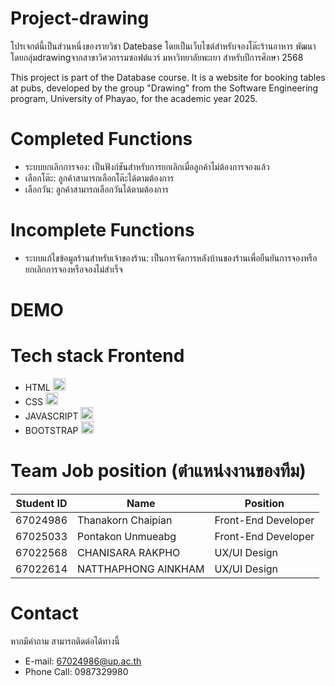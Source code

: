 # Project-drawing
โปรเจกต์นี้เป็นส่วนหนึ่งของรายวิชา Datebase โดยเป็นเว็บไซต์สำหรับจองโต๊ะร้านอาหาร พัฒนาโดยกลุ่มdrawingจากสาขาวิศวกรรมซอฟต์แวร์ มหาวิทยาลัยพะเยา สำหรับปีการศึกษา 2568

This project is part of the Database course. It is a website for booking tables at pubs, developed by the group "Drawing" from the Software Engineering program, University of Phayao, for the academic year 2025.
# Completed Functions
- ระบบยกเลิกการจอง: เป็นฟังก์ชันสำหรับการยกเลิกเมื่อลูกค้าไม่ต้องการจองแล้ว
- เลือกโต๊ะ: ลูกค้าสามารถเลือกโต๊ะได้ตามต้องการ
- เลือกวัน: ลูกค้าสามารถเลือกวันได้ตามต้องการ
# Incomplete Functions
- ระบบแก้ไขข้อมูลร้านสำหรับเจ้าของร้าน: เป็นการจัดการหลังบ้านของร้านเพื่อยืนยันการจองหรือยกเลิกการจองหรือจองไม่สำเร็จ
# DEMO

# Tech stack Frontend
- HTML <img src="https://upload.wikimedia.org/wikipedia/commons/6/61/HTML5_logo_and_wordmark.svg" width="20">
- CSS <img src="https://upload.wikimedia.org/wikipedia/commons/d/d5/CSS3_logo_and_wordmark.svg" width="20">
- JAVASCRIPT <img src="https://upload.wikimedia.org/wikipedia/commons/6/6a/JavaScript-logo.png" width="20">
- BOOTSTRAP <img src="https://upload.wikimedia.org/wikipedia/commons/thumb/b/b2/Bootstrap_logo.svg/1200px-Bootstrap_logo.svg.png" width="20">
# Team Job position (ตำแหน่งงานของทีม)
| Student ID | Name | Position |
|----------|----------|----------|
| 67024986 | Thanakorn Chaipian | Front-End Developer |
| 67025033 | Pontakon Unmueabg | Front-End Developer |
| 67022568 | CHANISARA RAKPHO | UX/UI Design |
| 67022614 | NATTHAPHONG AINKHAM | UX/UI Design |
# Contact
หากมีคำถาม สามารถติดต่อได้ทางนี้
- E-mail: 67024986@up.ac.th
- Phone Call: 0987329980

